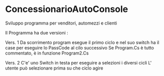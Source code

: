 # ConcessionarioAutoConsole
Sviluppo programma per venditori, automezzi e clienti

Il Programma ha due versioni : 

Vers. 1 
Da scorrimento program esegue il primo ciclo e nel suo switch ha il case per eseguire lo PassCode al cilo successivo
Se Program.Cs è tutto commentato, è in funzione Program2.Cs 

Vers. 2
C'e' uno Switch in testa per eseguire a selezioni i diversi cicli 
L' utente può selezionare prima su che ciclo agire

